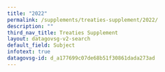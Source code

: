 ```yaml
---
title: "2022"
permalink: /supplements/treaties-supplement/2022/
description: ""
third_nav_title: Treaties Supplement
layout: datagovsg-v2-search
default_field: Subject
infotext: true
datagovsg-id: d_a177699c07de68b51f30861dada273ad
---
```


